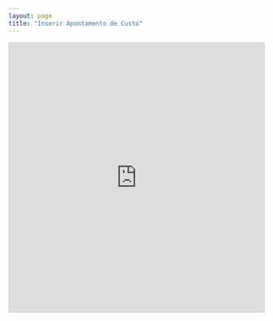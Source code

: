 ```yaml
---
layout: page
title: "Inserir Apontamento de Custo"
---
```


<iframe class="airtable-embed" src="https://airtable.com/embed/shrVjYL8pdUV7VX25?backgroundColor=cyan" frameborder="0" onmousewheel="" width="100%" height="533" style="background: transparent; border: 1px solid #ccc;"></iframe>
